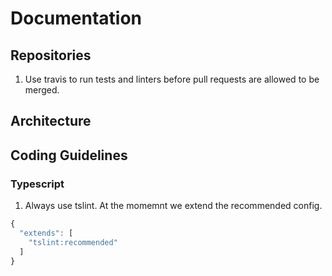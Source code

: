 # Documentation

## Repositories

1. Use travis to run tests and linters before pull requests are allowed to be merged.

## Architecture

## Coding Guidelines
### Typescript

1. Always use tslint. At the momemnt we extend the recommended config.
```javascript
{
  "extends": [
  	"tslint:recommended"
  ]
}
```
